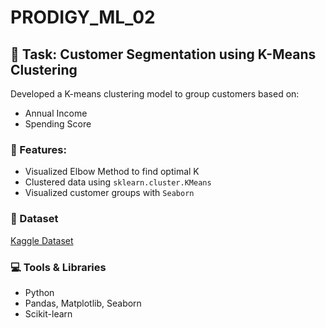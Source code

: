 # PRODIGY_ML_02

## 🧠 Task: Customer Segmentation using K-Means Clustering

Developed a K-means clustering model to group customers based on:
- Annual Income
- Spending Score

### 📌 Features:
- Visualized Elbow Method to find optimal K
- Clustered data using `sklearn.cluster.KMeans`
- Visualized customer groups with `Seaborn`

### 📂 Dataset
[Kaggle Dataset](https://www.kaggle.com/datasets/vjchoudhary7/customer-segmentation-tutorial-in-python)

### 💻 Tools & Libraries
- Python
- Pandas, Matplotlib, Seaborn
- Scikit-learn
